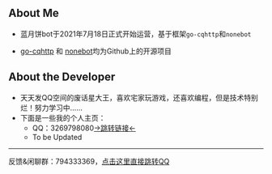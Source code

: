 ## About Me

* 蓝月饼bot于2021年7月18日正式开始运营，基于框架`go-cqhttp`和`nonebot`

* [go-cqhttp](http://docs.go-cqhttp.org/) 和 [nonebot](https://docs.nonebot.dev/)均为Github上的开源项目

## About the Developer

* 天天发QQ空间的废话星大王，喜欢宅家玩游戏，还喜欢编程，但是技术特别烂！努力学习中……
* 下面是一些我的个人主页：
  - QQ：3269798080[→跳转链接←](https://qm.qq.com/cgi-bin/qm/qr?k=FYPbLgsRsadjOCZCFXhSZZrFepKh4-4J&noverify=0)
  - To be Updated

---



反馈&闲聊群：794333369，[点击这里直接跳转QQ](https://qm.qq.com/cgi-bin/qm/qr?k=9gBrOCiXW0br0-In8tpMzlH2GB23kav3&authKey=kvBMcG6VtCYLFWtV3ZjCpV+1hMrIwgGAypxPaYmWOo19LdisbrGuZt6kdpY7uJqb&noverify=0)
